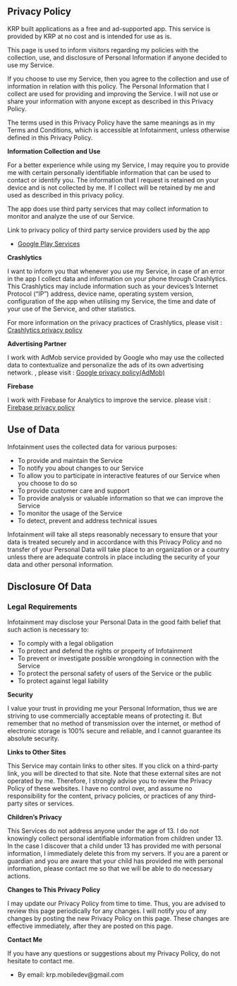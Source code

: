 <html>
<body>
<h2>Privacy Policy</h2>
<p>KRP built applications as a free and ad-supported app. This service is provided by KRP at no cost and is intended
    for use as is.</p>
<p>This page is used to inform visitors regarding my policies with the collection, use, and
    disclosure of Personal Information if anyone decided to use my Service.</p>
<p>If you choose to use my Service, then you agree to the collection and use of information in
    relation with this policy. The Personal Information that I collect are used for providing and
    improving the Service. I will not use or share your information with anyone except as described
    in this Privacy Policy.</p>
<p>The terms used in this Privacy Policy have the same meanings as in my Terms and Conditions,
    which is accessible at Infotainment, unless otherwise defined in this Privacy Policy.</p>

<p><strong>Information Collection and Use</strong></p>
<p>For a better experience while using my Service, I may require you to provide me with certain
    personally identifiable information that can be used to contact or identify you.
	The information that I request is retained on your device and is not
    collected by me. If I collect will be retained by me and used as described in this privacy policy.</p>
<p>The app does use third party services that may collect information to monitor and analyze the use of our Service. </p>
<p>Link to privacy policy of third party service providers used by the app</p>
<ul>
    <li><a href="https://policies.google.com/privacy" target="_blank">Google Play Services</a></li>
</ul>
<p><strong>Crashlytics</strong></p>
<p>I want to inform you that whenever you use my Service, in case of an error in the app I collect
    data and information on your phone through Crashlytics. This Crashlytics
    may include information such as your devices’s Internet Protocol (“IP”) address, device name,
    operating system version, configuration of the app when utilising my Service, the time and date
    of your use of the Service, and other statistics.</p>
    <p>For more information on the privacy practices of Crashlytics, please visit : <a href="https://try.crashlytics.com/terms/privacy-policy.pdf">Crashlytics privacy policy</a></p>

<p><strong>Advertising Partner</strong></p>
<p>I work with AdMob service provided by Google who may use the collected data to contextualize and personalize the ads of its own advertising network. , please visit : <a href="https://policies.google.com/privacy?hl=en">Google privacy policy(AdMob)</a></p>


<p><strong>Firebase</strong></p>
<p>I work with Firebase for Analytics to improve the service. please visit : <a href="https://www.firebase.com/terms/privacy-policy.html">Firebase privacy policy</a></p>


<h2>Use of Data</h2>

<p>Infotainment uses the collected data for various purposes:</p>
<ul>
    <li>To provide and maintain the Service</li>
    <li>To notify you about changes to our Service</li>
    <li>To allow you to participate in interactive features of our Service when you choose to do so</li>
    <li>To provide customer care and support</li>
    <li>To provide analysis or valuable information so that we can improve the Service</li>
    <li>To monitor the usage of the Service</li>
    <li>To detect, prevent and address technical issues</li>
</ul>

<p>Infotainment will take all steps reasonably necessary to ensure that your data is treated securely and in accordance with this Privacy Policy and no transfer of your Personal Data will take place to an organization or a country unless there are adequate controls in place including the security of your data and other personal information.</p>

<h2>Disclosure Of Data</h2>

<h3>Legal Requirements</h3>
<p>Infotainment may disclose your Personal Data in the good faith belief that such action is necessary to:</p>
<ul>
    <li>To comply with a legal obligation</li>
    <li>To protect and defend the rights or property of Infotainment</li>
    <li>To prevent or investigate possible wrongdoing in connection with the Service</li>
    <li>To protect the personal safety of users of the Service or the public</li>
    <li>To protect against legal liability</li>
</ul>

<p><strong>Security</strong></p>
<p>I value your trust in providing me your Personal Information, thus we are striving to use
    commercially acceptable means of protecting it. But remember that no method of transmission over
    the internet, or method of electronic storage is 100% secure and reliable, and I cannot
    guarantee its absolute security.</p>

<p><strong>Links to Other Sites</strong></p>
<p>This Service may contain links to other sites. If you click on a third-party link, you will be
    directed to that site. Note that these external sites are not operated by me. Therefore, I
    strongly advise you to review the Privacy Policy of these websites. I have no control over, and
    assume no responsibility for the content, privacy policies, or practices of any third-party
    sites or services.</p>

<p><strong>Children’s Privacy</strong></p>
<p>This Services do not address anyone under the age of 13. I do not knowingly collect personal
    identifiable information from children under 13. In the case I discover that a child under 13
    has provided me with personal information, I immediately delete this from my servers. If you
    are a parent or guardian and you are aware that your child has provided me with personal
    information, please contact me so that we will be able to do necessary actions.</p>

<p><strong>Changes to This Privacy Policy</strong></p>
<p>I may update our Privacy Policy from time to time. Thus, you are advised to review this page
    periodically for any changes. I will notify you of any changes by posting the new Privacy Policy
    on this page. These changes are effective immediately, after they are posted on this page.</p>

<p><strong>Contact Me</strong></p>
<p>If you have any questions or suggestions about my Privacy Policy, do not hesitate to contact
    me.</p>
<ul>
    <li>By email: krp.mobiledev@gmail.com</li>

</ul>
</body>
</html>